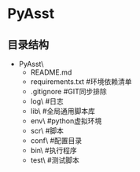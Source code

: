 # PyAsst
## 目录结构
- PyAsst\
  - README.md  
  - requirements.txt    #环境依赖清单
  - .gitignore          #GIT同步排除
  - log\                #日志
  - lib\                #全局通用脚本库
  - env\                #python虚拟环境
  - scr\                #脚本
  - conf\               #配置目录
  - bin\                #执行程序
  - test\               #测试脚本
  